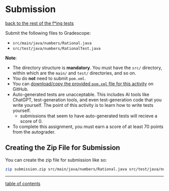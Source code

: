 # Submission
[back to the rest of the f*ing tests](the_rest_of_the_fing_tests.md)

Submit the following files to Gradescope:

* `src/main/java/numbers/Rational.java`
* `src/test/java/numbers/RationalTest.java`

**Note**:
* The directory structure is **mandatory**.  You must have the `src/` directory, within which are the `main/` and `test/` directories, and so on.
* You do **not** need to submit `pom.xml`.
* You can [download/copy the provided `pom.xml` file for this activity](https://github.com/tamu-edu-students/csce331-testing-rational/blob/main/pom.xml) on GitHub.
* Auto-generated tests are unacceptable.  This includes AI tools like ChatGPT, test-generation tools, and even test-generation code that you write yourself. The point of this activity is to learn how to write tests yourself.
  + submissions that seem to have auto-generated tests will recieve a score of 0.
* To complete this assignment, you must earn a score of at least 70 points from the autograder.

## Creating the Zip File for Submission

You can create the zip file for submission like so:

```bash
zip submission.zip src/main/java/numbers/Rational.java src/test/java/numbers/RationalTest.java
```
<hr>

[table of contents](toc.md)
